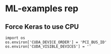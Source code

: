 # ML-examples rep

## Force Keras to use CPU

```
import os
os.environ['CUDA_DEVICE_ORDER'] = 'PCI_BUS_ID'
os.environ['CUDA_VISIBLE_DEVICES'] = ''
```
